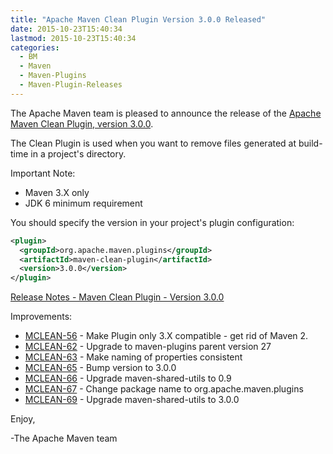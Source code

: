 ```yaml
---
title: "Apache Maven Clean Plugin Version 3.0.0 Released"
date: 2015-10-23T15:40:34
lastmod: 2015-10-23T15:40:34
categories:
  - BM
  - Maven
  - Maven-Plugins
  - Maven-Plugin-Releases
---
```

The Apache Maven team is pleased to announce the release of the 
[Apache Maven Clean Plugin, version 3.0.0](http://maven.apache.org/plugins/maven-clean-plugin/).

The Clean Plugin is used when you want to remove files generated at build-time
in a project's directory.

Important Note:

 * Maven 3.X only
 * JDK 6 minimum requirement

You should specify the version in your project's plugin configuration:

```xml
<plugin>
  <groupId>org.apache.maven.plugins</groupId>
  <artifactId>maven-clean-plugin</artifactId>
  <version>3.0.0</version>
</plugin>
```

<!-- more -->

[Release Notes - Maven Clean Plugin - Version 3.0.0](http://jira.codehaus.org/secure/ReleaseNote.jspa?projectId=11128&version=20685)

Improvements:

 * [MCLEAN-56](https://issues.apache.org/jira/browse/MCLEAN-56) -  Make Plugin only 3.X compatible - get rid of Maven 2.
 * [MCLEAN-62](https://issues.apache.org/jira/browse/MCLEAN-62) -  Upgrade to maven-plugins parent version 27
 * [MCLEAN-63](https://issues.apache.org/jira/browse/MCLEAN-63) -  Make naming of properties consistent
 * [MCLEAN-65](https://issues.apache.org/jira/browse/MCLEAN-65) -  Bump version to 3.0.0
 * [MCLEAN-66](https://issues.apache.org/jira/browse/MCLEAN-66) -  Upgrade maven-shared-utils to 0.9
 * [MCLEAN-67](https://issues.apache.org/jira/browse/MCLEAN-67) -  Change package name to org.apache.maven.plugins
 * [MCLEAN-69](https://issues.apache.org/jira/browse/MCLEAN-69) -  Upgrade maven-shared-utils to 3.0.0


Enjoy,

-The Apache Maven team
